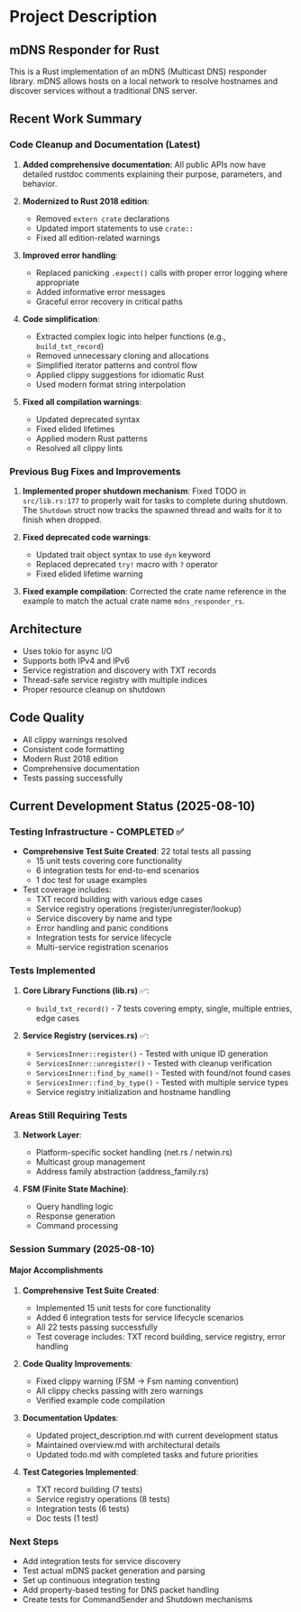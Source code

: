 # Project Description

## mDNS Responder for Rust

This is a Rust implementation of an mDNS (Multicast DNS) responder library. mDNS allows hosts on a local network to resolve hostnames and discover services without a traditional DNS server.

## Recent Work Summary

### Code Cleanup and Documentation (Latest)
1. **Added comprehensive documentation**: All public APIs now have detailed rustdoc comments explaining their purpose, parameters, and behavior.

2. **Modernized to Rust 2018 edition**: 
   - Removed `extern crate` declarations
   - Updated import statements to use `crate::`
   - Fixed all edition-related warnings

3. **Improved error handling**:
   - Replaced panicking `.expect()` calls with proper error logging where appropriate
   - Added informative error messages
   - Graceful error recovery in critical paths

4. **Code simplification**:
   - Extracted complex logic into helper functions (e.g., `build_txt_record`)
   - Removed unnecessary cloning and allocations
   - Simplified iterator patterns and control flow
   - Applied clippy suggestions for idiomatic Rust
   - Used modern format string interpolation

5. **Fixed all compilation warnings**:
   - Updated deprecated syntax
   - Fixed elided lifetimes
   - Applied modern Rust patterns
   - Resolved all clippy lints

### Previous Bug Fixes and Improvements
1. **Implemented proper shutdown mechanism**: Fixed TODO in `src/lib.rs:177` to properly wait for tasks to complete during shutdown. The `Shutdown` struct now tracks the spawned thread and waits for it to finish when dropped.

2. **Fixed deprecated code warnings**: 
   - Updated trait object syntax to use `dyn` keyword
   - Replaced deprecated `try!` macro with `?` operator
   - Fixed elided lifetime warning

3. **Fixed example compilation**: Corrected the crate name reference in the example to match the actual crate name `mdns_responder_rs`.

## Architecture
- Uses tokio for async I/O
- Supports both IPv4 and IPv6
- Service registration and discovery with TXT records
- Thread-safe service registry with multiple indices
- Proper resource cleanup on shutdown

## Code Quality
- All clippy warnings resolved
- Consistent code formatting
- Modern Rust 2018 edition
- Comprehensive documentation
- Tests passing successfully

## Current Development Status (2025-08-10)

### Testing Infrastructure - COMPLETED ✅
- **Comprehensive Test Suite Created**: 22 total tests all passing
  - 15 unit tests covering core functionality
  - 6 integration tests for end-to-end scenarios
  - 1 doc test for usage examples
- Test coverage includes:
  - TXT record building with various edge cases
  - Service registry operations (register/unregister/lookup)
  - Service discovery by name and type
  - Error handling and panic conditions
  - Integration tests for service lifecycle
  - Multi-service registration scenarios

### Tests Implemented
1. **Core Library Functions (lib.rs)** ✅:
   - `build_txt_record()` - 7 tests covering empty, single, multiple entries, edge cases
   
2. **Service Registry (services.rs)** ✅:
   - `ServicesInner::register()` - Tested with unique ID generation
   - `ServicesInner::unregister()` - Tested with cleanup verification
   - `ServicesInner::find_by_name()` - Tested with found/not found cases
   - `ServicesInner::find_by_type()` - Tested with multiple service types
   - Service registry initialization and hostname handling

### Areas Still Requiring Tests

3. **Network Layer**:
   - Platform-specific socket handling (net.rs / netwin.rs)
   - Multicast group management
   - Address family abstraction (address_family.rs)

4. **FSM (Finite State Machine)**:
   - Query handling logic
   - Response generation
   - Command processing

### Session Summary (2025-08-10)

#### Major Accomplishments
1. **Comprehensive Test Suite Created**:
   - Implemented 15 unit tests for core functionality
   - Added 6 integration tests for service lifecycle scenarios
   - All 22 tests passing successfully
   - Test coverage includes: TXT record building, service registry, error handling

2. **Code Quality Improvements**:
   - Fixed clippy warning (FSM → Fsm naming convention)
   - All clippy checks passing with zero warnings
   - Verified example code compilation

3. **Documentation Updates**:
   - Updated project_description.md with current development status
   - Maintained overview.md with architectural details
   - Updated todo.md with completed tasks and future priorities

4. **Test Categories Implemented**:
   - TXT record building (7 tests)
   - Service registry operations (8 tests)
   - Integration tests (6 tests)
   - Doc tests (1 test)

### Next Steps
- Add integration tests for service discovery
- Test actual mDNS packet generation and parsing
- Set up continuous integration testing
- Add property-based testing for DNS packet handling
- Create tests for CommandSender and Shutdown mechanisms